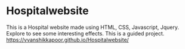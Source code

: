 # Hospitalwebsite
This is a Hospital website made using HTML, CSS, Javascript, Jquery. Explore to see some interesting effects. 
This is a guided project.
https://vvanshikkapoor.github.io/Hospitalwebsite/
